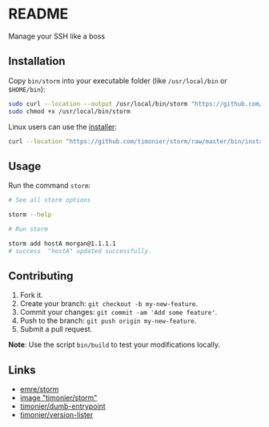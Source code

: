 # README

Manage your SSH like a boss

## Installation

Copy `bin/storm` into your executable folder (like `/usr/local/bin` or `$HOME/bin`):

```sh
sudo curl --location --output /usr/local/bin/storm "https://github.com/timonier/storm/raw/master/bin/storm"
sudo chmod +x /usr/local/bin/storm
```

Linux users can use the [installer](https://github.com/timonier/storm/blob/master/bin/installer):

```sh
curl --location "https://github.com/timonier/storm/raw/master/bin/installer" | sudo sh -s install
```

## Usage

Run the command `storm`:

```sh
# See all storm options

storm --help

# Run storm

storm add hostA morgan@1.1.1.1
# success  "hostA" updated successfully.
```

## Contributing

1. Fork it.
2. Create your branch: `git checkout -b my-new-feature`.
3. Commit your changes: `git commit -am 'Add some feature'`.
4. Push to the branch: `git push origin my-new-feature`.
5. Submit a pull request.

__Note__: Use the script `bin/build` to test your modifications locally.

## Links

* [emre/storm](https://github.com/emre/storm)
* [image "timonier/storm"](https://hub.docker.com/r/timonier/storm/)
* [timonier/dumb-entrypoint](https://github.com/timonier/dumb-entrypoint)
* [timonier/version-lister](https://github.com/timonier/version-lister)
